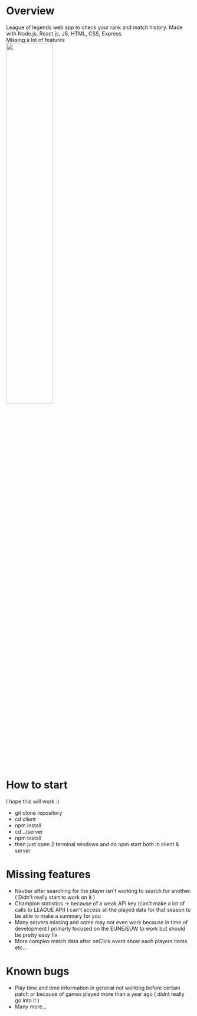 # Overview
League of legends web app to check your rank and match history. Made with Node.js, React.js, JS, HTML, CSS, Express.
<br/>
Missing a lot of features
<br/>
[<img src="https://img.youtube.com/vi/i6rR2tRqTqQ/maxresdefault.jpg" width="50%">](https://www.youtube.com/watch?v=i6rR2tRqTqQ)
# How to start
I hope this will work :)
* git clone repository
* cd client
* npm install
* cd ../server
* npm install
* then just open 2 terminal windows and do npm start both in client & server
# Missing features
* Navbar after searching for the player isn't working to search for another. ( Didn't really start to work on it )
* Champion statistics -> because of a weak API key (can't make a lot of calls to LEAGUE API) I can't access all the played data for that season to be able to make a summary for you
* Many servers missing and some may not even work because in time of development I primarly focused on the EUNE/EUW to work but should be pretty easy fix
* More complex match data after onClick event show each players items etc...
# Known bugs
* Play time and time information in general not working before certain patch or because of games played more than a year ago ( didnt really go into it )
* Many more...
